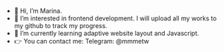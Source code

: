 - 👋 Hi, I’m Marina.
- 👀 I’m interested in frontend development. 
I will upload all my works to my github to track my progress.
- 🌱 I’m currently learning adaptive website layout and Javascript.
- 👉 You can contact me:
Telegram: @mmmetw

<!---
MarinaChibisova/MarinaChibisova is a ✨ special ✨ repository because its `README.md` (this file) appears on your GitHub profile.
You can click the Preview link to take a look at your changes.
--->
